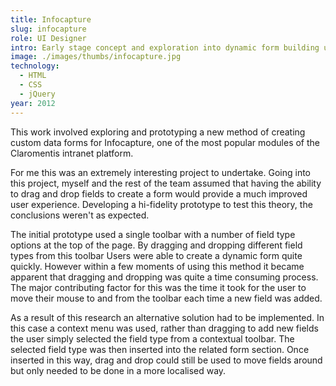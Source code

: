 ```yaml
---
title: Infocapture
slug: infocapture
role: UI Designer
intro: Early stage concept and exploration into dynamic form building using drag and drop.
image: ./images/thumbs/infocapture.jpg
technology:
  - HTML
  - CSS
  - jQuery
year: 2012
---
```


This work involved exploring and prototyping a new method of creating custom data forms for Infocapture, one of the most popular modules of the Claromentis intranet platform.

For me this was an extremely interesting project to undertake. Going into this project, myself and the rest of the team assumed that having the ability to drag and drop fields to create a form would provide a much improved user experience. Developing a hi-fidelity prototype to test this theory, the conclusions weren't as expected.

The initial prototype used a single toolbar with a number of field type options at the top of the page. By dragging and dropping different field types from this toolbar Users were able to create a dynamic form quite quickly. However within a few moments of using this method it became apparent that dragging and dropping was quite a time consuming process. The major contributing factor for this was the time it took for the user to move their mouse to and from the toolbar each time a new field was added.

As a result of this research an alternative solution had to be implemented. In this case a context menu was used, rather than dragging to add new fields the user simply selected the field type from a contextual toolbar. The selected field type was then inserted into the related form section. Once inserted in this way, drag and drop could still be used to move fields around but only needed to be done in a more localised way.
